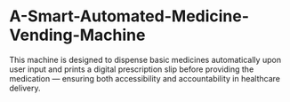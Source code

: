 # A-Smart-Automated-Medicine-Vending-Machine
This machine is designed to dispense basic medicines automatically upon user input and prints a digital prescription slip before providing the medication — ensuring both accessibility and accountability in healthcare delivery.
